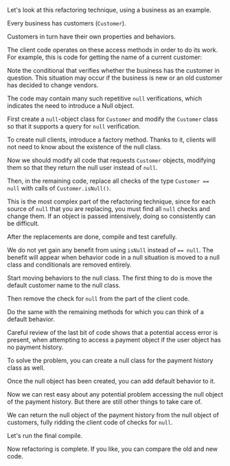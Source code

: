 Let's look at this refactoring technique, using a business as an example.

Every business has customers (<code>Customer</code>).

Customers in turn have their own properties and behaviors.

The client code operates on these access methods in order to do its work. For example, this is code for getting the name of a current customer:

Note the conditional that verifies whether the business has the customer in question. This situation may occur if the business is new or an old customer has decided to change vendors.

The code may contain many such repetitive <code>null</code> verifications, which indicates the need to introduce a Null object.

First create a <code>null</code>-object class for <code>Customer</code> and modify the <code>Customer</code> class so that it supports a query for <code>null</code> verification.

To create null clients, introduce a factory method. Thanks to it, clients will not need to know about the existence of the null class.

Now we should modify all code that requests <code>Customer</code> objects, modifying them so that they return the null user instead of <code>null</code>.

Then, in the remaining code, replace all checks of the type <code>Customer == null</code> with calls of <code>Customer.isNull()</code>.

This is the most complex part of the refactoring technique, since for each source of <code>null</code> that you are replacing, you must find all <code>null</code> checks and change them. If an object is passed intensively, doing so consistently can be difficult.

After the replacements are done, compile and test carefully.

We do not yet gain any benefit from using <code>isNull</code> instead of <code>== null</code>. The benefit will appear when behavior code in a null situation is moved to a null class and conditionals are removed entirely.

Start moving behaviors to the null class. The first thing to do is move the default customer name to the null class.

Then remove the check for <code>null</code> from the part of the client code.

Do the same with the remaining methods for which you can think of a default behavior.

Careful review of the last bit of code shows that a potential access error is present, when attempting to access a payment object if the user object has no payment history.

To solve the problem, you can create a null class for the payment history class as well.

Once the null object has been created, you can add default behavior to it.

Now we can rest easy about any potential problem accessing the null object of the payment history. But there are still other things to take care of.

We can return the null object of the payment history from the null object of customers, fully ridding the client code of checks for <code>null</code>.

Let's run the final compile.

Now refactoring is complete. If you like, you can compare the old and new code.